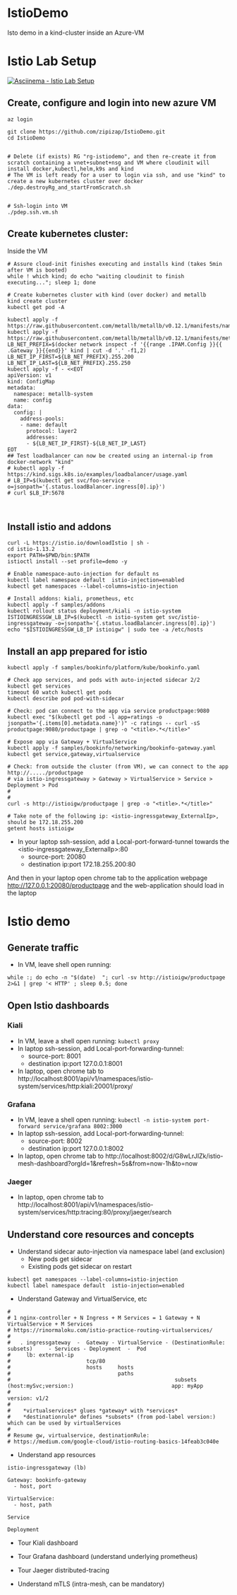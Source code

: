# IstioDemo
Isto demo in a kind-cluster inside an Azure-VM

# Istio Lab Setup

[![Asciinema - Istio Lab Setup](https://asciinema.org/a/481272.svg)](https://asciinema.org/a/481272?autoplay=1)

## Create, configure and login into new azure VM
```
az login

git clone https://github.com/zipizap/IstioDemo.git
cd IstioDemo


# Delete (if exists) RG "rg-istiodemo", and then re-create it from scratch containing a vnet+subnet+nsg and VM where cloudinit will install docker,kubectl,helm,k9s and kind
# The VM is left ready for a user to login via ssh, and use "kind" to create a new kubernetes cluster over docker
./dep.destroyRg_and_startFromScratch.sh


# Ssh-login into VM 
./pdep.ssh.vm.sh
```


## Create kubernetes cluster:

Inside the VM

```
# Assure cloud-init finishes executing and installs kind (takes 5min after VM is booted)
while ! which kind; do echo "waiting cloudinit to finish executing..."; sleep 1; done

# Create kubernetes cluster with kind (over docker) and metallb
kind create cluster
kubectl get pod -A

kubectl apply -f https://raw.githubusercontent.com/metallb/metallb/v0.12.1/manifests/namespace.yaml
kubectl apply -f https://raw.githubusercontent.com/metallb/metallb/v0.12.1/manifests/metallb.yaml
LB_NET_PREFIX=$(docker network inspect -f '{{range .IPAM.Config }}{{ .Gateway }}{{end}}' kind | cut -d '.' -f1,2)
LB_NET_IP_FIRST=${LB_NET_PREFIX}.255.200
LB_NET_IP_LAST=${LB_NET_PREFIX}.255.250
kubectl apply -f - <<EOT
apiVersion: v1
kind: ConfigMap
metadata:
  namespace: metallb-system
  name: config
data:
  config: |
    address-pools:
    - name: default
      protocol: layer2
      addresses:
      - ${LB_NET_IP_FIRST}-${LB_NET_IP_LAST}
EOT
## Test loadbalancer can now be created using an internal-ip from docker-network "kind"
# kubectl apply -f https://kind.sigs.k8s.io/examples/loadbalancer/usage.yaml
# LB_IP=$(kubectl get svc/foo-service -o=jsonpath='{.status.loadBalancer.ingress[0].ip}')
# curl $LB_IP:5678 



```

## Install istio and addons

```
curl -L https://istio.io/downloadIstio | sh -
cd istio-1.13.2
export PATH=$PWD/bin:$PATH
istioctl install --set profile=demo -y

# Enable namespace-auto-injection for default ns
kubectl label namespace default  istio-injection=enabled
kubectl get namespaces --label-columns=istio-injection

# Install addons: kiali, prometheus, etc
kubectl apply -f samples/addons
kubectl rollout status deployment/kiali -n istio-system
ISTIOINGRESSGW_LB_IP=$(kubectl -n istio-system get svc/istio-ingressgateway -o=jsonpath='{.status.loadBalancer.ingress[0].ip}')
echo "$ISTIOINGRESSGW_LB_IP istioigw" | sudo tee -a /etc/hosts
```

## Install an app prepared for istio

```
kubectl apply -f samples/bookinfo/platform/kube/bookinfo.yaml

# Check app services, and pods with auto-injected sidecar 2/2
kubectl get services
timeout 60 watch kubectl get pods
kubectl describe pod pod-with-sidecar

# Check: pod can connect to the app via service productpage:9080
kubectl exec "$(kubectl get pod -l app=ratings -o jsonpath='{.items[0].metadata.name}')" -c ratings -- curl -sS productpage:9080/productpage | grep -o "<title>.*</title>"

# Expose app via Gateway + VirtualService
kubectl apply -f samples/bookinfo/networking/bookinfo-gateway.yaml
kubectl get service,gateway,virtualservice

# Check: from outside the cluster (from VM), we can connect to the app http://...../productpage
# via istio-ingressgateway > Gateway > VirtualService > Service > Deployment > Pod
#
#
curl -s http://istioigw/productpage | grep -o "<title>.*</title>"

# Take note of the following ip: <istio-ingressgateway_ExternalIp>, should be 172.18.255.200
getent hosts istioigw

```

- In your laptop ssh-session, add a Local-port-forward-tunnel towards the <istio-ingressgateway_ExternalIp>:80
  - source-port:          20080
  - destination ip:port   172.18.255.200:80

And then in your laptop open chrome tab to the application webpage http://127.0.0.1:20080/productpage
and the web-application should load in the laptop




# Istio demo

## Generate traffic
- In VM, leave shell open running:
```
while :; do echo -n "$(date)  "; curl -sv http://istioigw/productpage  2>&1 | grep '< HTTP' ; sleep 0.5; done
```

## Open Istio dashboards

### Kiali
- In VM, leave a shell open running: `kubectl proxy`
- In laptop ssh-session, add Local-port-forwarding-tunnel:
  - source-port:          8001
  - destination ip:port   127.0.0.1:8001
- In laptop, open chrome tab to http://localhost:8001/api/v1/namespaces/istio-system/services/http:kiali:20001/proxy/


### Grafana
- In VM, leave a shell open running: `kubectl -n istio-system port-forward service/grafana 8002:3000`
- In laptop ssh-session, add Local-port-forwarding-tunnel:
  - source-port:          8002
  - destination ip:port   127.0.0.1:8002
- In laptop, open chrome tab to http://localhost:8002/d/G8wLrJIZk/istio-mesh-dashboard?orgId=1&refresh=5s&from=now-1h&to=now

### Jaeger
- In laptop, open chrome tab to http://localhost:8001/api/v1/namespaces/istio-system/services/http:tracing:80/proxy/jaeger/search



## Understand core resources and concepts

- Understand sidecar auto-injection via namespace label (and exclusion)
  - New pods get sidecar
  - Existing pods get sidecar on restart

```
kubectl get namespaces --label-columns=istio-injection
kubectl label namespace default  istio-injection=enabled
```

- Understand Gateway and VirtualService, etc

```
#
# 1 nginx-controller + N Ingress + M Services = 1 Gateway + N VirtualService + M Services
# https://rinormaloku.com/istio-practice-routing-virtualservices/
#
#   . ingressgateway  -  Gateway - VirtualService - (DestinationRule: subsets)     - Services - Deployment  -  Pod
#     lb: external-ip
#                        tcp/80
#                        hosts     hosts
#                                  paths
#                                                    subsets (host:mySvc;version:)                               app: myApp
#                                                                                                                version: v1/2
#
#    *virtualservices* glues *gateway* with *services*
#    *destinationrule* defines *subsets* (from pod-label version:) which can be used by virtualServices
#
# Resume gw, virtualservice, destinationRule: 
# https://medium.com/google-cloud/istio-routing-basics-14feab3c040e
```


- Understand app resources

```
istio-ingressgateway (lb) 

Gateway: bookinfo-gateway 
  - host, port 

VirtualService: 
  - host, path

Service 

Deployment
```

- Tour Kiali dashboard

- Tour Grafana dashboard (understand underlying prometheus)

- Tour Jaeger distributed-tracing

- Understand mTLS (intra-mesh, can be mandatory)


